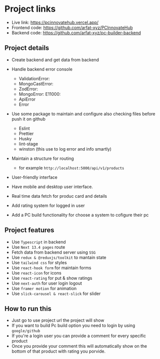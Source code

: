 # Project links

- Live link: https://pcinnovatehub.vercel.app/
- Frontend code: https://github.com/arfat-xyz/PCInnovateHub
- Backend code: https://github.com/arfat-xyz/pc-builder-backend

## Project details

- Create backend and get data from backend
- Handle backend error console

  - ValidationError:
  - MongoCastError:
  - ZodError:
  - MongoError: E11000:
  - ApiError
  - Error

- Use some package to maintain and configure also checking files before push it on github

  - Eslint
  - Prettier
  - Husky
  - lint-stage
  - winston (this use to log error and info smartly)

- Maintain a structure for routing

  - for example `http://localhost:5000/api/v1/products`

- User-friendly interface
- Have mobile and desktop user interface.
- Real time data fetch for produc card and details
- Add rating system for logged in user
- Add a PC build functionality for choose a system to cofigure their pc

## Project features

- Use `Typescript` in backend
- Use `Next 13.4 pages` route
- Fetch data from backend server using `SSG`
- Use `redux & @reduxjs/toolkit` to mantain state
- Use `tailwind css` for styles
- Use `react-hook form` for maintain forms
- Use `react-icon` for icons
- Use `react-rating` for put & show ratings
- Use `next-auth` for user login logout
- Use `framer motion` for animation
- Use `slick-carousel & react-slick` for slider

## How to run this

- Just go to use project url the project will show
- If you want to build Pc build option you need to login by using `google/github`
- If you're a login user you can provide a comment for every specific product
- Once you provide your comment this will automatically show on the bottom of that product with rating you porvide.
